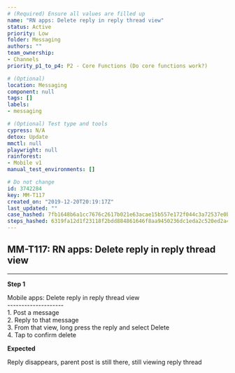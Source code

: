 ```yaml
---
# (Required) Ensure all values are filled up
name: "RN apps: Delete reply in reply thread view"
status: Active
priority: Low
folder: Messaging
authors: ""
team_ownership: 
- Channels
priority_p1_to_p4: P2 - Core Functions (Do core functions work?)

# (Optional)
location: Messaging
component: null
tags: []
labels: 
- messaging

# (Optional) Test type and tools
cypress: N/A
detox: Update
mmctl: null
playwright: null
rainforest: 
- Mobile v1
manual_test_environments: []

# Do not change
id: 3742284
key: MM-T117
created_on: "2019-12-20T20:19:17Z"
last_updated: ""
case_hashed: 7fb1648b6a1cc7676c2617b021e63acae15b557e172f044c3a72537e0bf584e2fec9d059568a6b507c1b9c695f3e0db8
steps_hashed: 6319fa12d1f23118f2bdd884861646f8aa9450236dc1eda2c520ed2a42a65fa8a27d8f7918a1e498ccc1a499c4deeaa2
---
```


<!-- (Auto-generated) Based on frontmatter's "key" and "name" -->

## MM-T117: RN apps: Delete reply in reply thread view

---

**Step 1**

Mobile apps: Delete reply in reply thread view\
\--------------------\
1\. Post a message\
2\. Reply to that message\
3\. From that view, long press the reply and select Delete\
4\. Tap to confirm delete

**Expected**

Reply disappears, parent post is still there, still viewing reply thread
